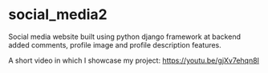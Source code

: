 # social_media2
Social media website built using python django framework at backend added comments, profile image and profile description features.

A short video in which I showcase my project: https://youtu.be/gjXv7ehqn8I
